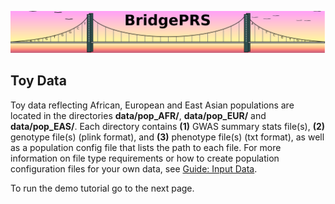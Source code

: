 ![Screenshot](img/slim/quikstart_logo1.png)

## Toy Data

Toy data reflecting African, European and East Asian populations are
located in the directories **data/pop_AFR/**, **data/pop_EUR/** and
**data/pop_EAS/**. Each directory contains **(1)** GWAS summary stats
file(s), **(2)** genotype file(s) (plink format), and **(3)**
phenotype file(s) (txt format), as well as a population config file
that lists the path to each file.  For more information on file type
requirements or how to create population configuration files for your
own data, see [Guide: Input Data](guide_input.md).

To run the demo tutorial go to the next page.






